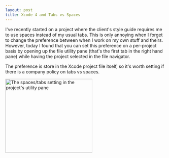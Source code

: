 ```yaml
---
layout: post
title: Xcode 4 and Tabs vs Spaces
---
```


I've recently started on a project where the client's style guide requires me to use spaces instead of my usual tabs. This is only annoying when I forget to change the preference between when I work on my own stuff and theirs. However, today I found that you can set this preference on a per-project basis by opening up the file utility pane (that's the first tab in the right hand pane) while having the project selected in the file navigator.

The preference is store in the Xcode project file itself, so it's worth setting if there is a company policy on tabs vs spaces.

<img class=" aligncenter" src="/images/2011-07-14-xcode-4-and-tabs-vs-spaces/1.png" alt="The spaces/tabs setting in the project's utility pane" width="274" height="232" />
